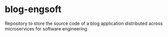 # blog-engsoft
Repository to store the source code of a blog application distributed across microservices for software engineering
